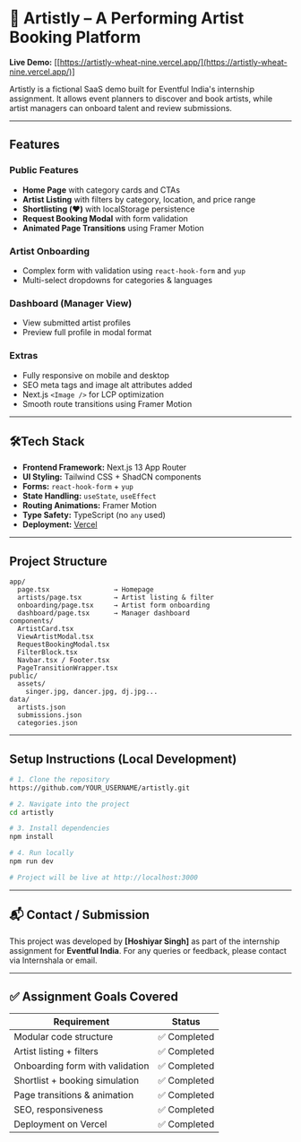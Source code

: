 # 🎤 Artistly – A Performing Artist Booking Platform

**Live Demo:** [[https://artistly-wheat-nine.vercel.app/](https://artistly-wheat-nine.vercel.app/)]

Artistly is a fictional SaaS demo built for Eventful India's internship assignment. It allows event planners to discover and book artists, while artist managers can onboard talent and review submissions.

---

## Features

### Public Features
- **Home Page** with category cards and CTAs
- **Artist Listing** with filters by category, location, and price range
- **Shortlisting (❤️)** with localStorage persistence
- **Request Booking Modal** with form validation
- **Animated Page Transitions** using Framer Motion

### Artist Onboarding
- Complex form with validation using `react-hook-form` and `yup`
- Multi-select dropdowns for categories & languages

### Dashboard (Manager View)
- View submitted artist profiles
- Preview full profile in modal format

### Extras
- Fully responsive on mobile and desktop
- SEO meta tags and image alt attributes added
- Next.js `<Image />` for LCP optimization
- Smooth route transitions using Framer Motion

---

## 🛠Tech Stack

- **Frontend Framework:** Next.js 13 App Router
- **UI Styling:** Tailwind CSS + ShadCN components
- **Forms:** `react-hook-form` + `yup`
- **State Handling:** `useState`, `useEffect`
- **Routing Animations:** Framer Motion
- **Type Safety:** TypeScript (no `any` used)
- **Deployment:** [Vercel](https://vercel.com)

---

## Project Structure

```
app/
  page.tsx                → Homepage
  artists/page.tsx        → Artist listing & filter
  onboarding/page.tsx     → Artist form onboarding
  dashboard/page.tsx      → Manager dashboard
components/
  ArtistCard.tsx
  ViewArtistModal.tsx
  RequestBookingModal.tsx
  FilterBlock.tsx
  Navbar.tsx / Footer.tsx
  PageTransitionWrapper.tsx
public/
  assets/
    singer.jpg, dancer.jpg, dj.jpg...
data/
  artists.json
  submissions.json
  categories.json
```

---

## Setup Instructions (Local Development)

```bash
# 1. Clone the repository
https://github.com/YOUR_USERNAME/artistly.git

# 2. Navigate into the project
cd artistly

# 3. Install dependencies
npm install

# 4. Run locally
npm run dev

# Project will be live at http://localhost:3000
```

---

## 📬 Contact / Submission

This project was developed by **[Hoshiyar Singh]** as part of the internship assignment for **Eventful India**. For any queries or feedback, please contact via Internshala or email.

---

## ✅ Assignment Goals Covered

| Requirement                      | Status       |
|----------------------------------|--------------|
| Modular code structure           | ✅ Completed |
| Artist listing + filters         | ✅ Completed |
| Onboarding form with validation  | ✅ Completed |
| Shortlist + booking simulation   | ✅ Completed |
| Page transitions & animation     | ✅ Completed |
| SEO, responsiveness              | ✅ Completed |
| Deployment on Vercel             | ✅ Completed |
